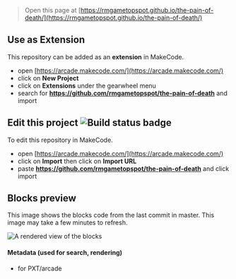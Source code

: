  


> Open this page at [https://rmgametopspot.github.io/the-pain-of-death/](https://rmgametopspot.github.io/the-pain-of-death/)

## Use as Extension

This repository can be added as an **extension** in MakeCode.

* open [https://arcade.makecode.com/](https://arcade.makecode.com/)
* click on **New Project**
* click on **Extensions** under the gearwheel menu
* search for **https://github.com/rmgametopspot/the-pain-of-death** and import

## Edit this project ![Build status badge](https://github.com/rmgametopspot/the-pain-of-death/workflows/MakeCode/badge.svg)

To edit this repository in MakeCode.

* open [https://arcade.makecode.com/](https://arcade.makecode.com/)
* click on **Import** then click on **Import URL**
* paste **https://github.com/rmgametopspot/the-pain-of-death** and click import

## Blocks preview

This image shows the blocks code from the last commit in master.
This image may take a few minutes to refresh.

![A rendered view of the blocks](https://github.com/rmgametopspot/the-pain-of-death/raw/master/.github/makecode/blocks.png)

#### Metadata (used for search, rendering)

* for PXT/arcade
<script src="https://makecode.com/gh-pages-embed.js"></script><script>makeCodeRender("{{ site.makecode.home_url }}", "{{ site.github.owner_name }}/{{ site.github.repository_name }}");</script>
